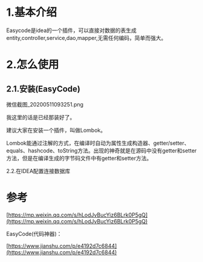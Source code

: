 # 1.基本介绍

Easycode是idea的一个插件，可以直接对数据的表生成entity,controller,service,dao,mapper,无需任何编码，简单而强大。

# 2.怎么使用

## 2.1.安装\(EasyCode\)

微信截图\_20200511093251.png

我这里的话是已经那装好了。

建议大家在安装一个插件，叫做Lombok。

Lombok能通过注解的方式，在编译时自动为属性生成构造器、getter/setter、equals、hashcode、toString方法。出现的神奇就是在源码中没有getter和setter方法，但是在编译生成的字节码文件中有getter和setter方法。

2.2.在IDEA配置连接数据库

# 参考

[https://mp.weixin.qq.com/s/hLodJvBucYiz6BLrk0P5gQ](https://mp.weixin.qq.com/s/hLodJvBucYiz6BLrk0P5gQ)

EasyCode\(代码神器\)：

[https://www.jianshu.com/p/e4192d7c6844](https://www.jianshu.com/p/e4192d7c6844)

